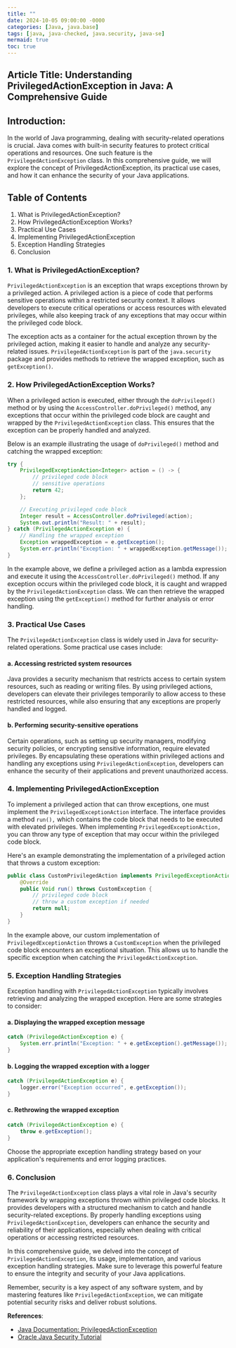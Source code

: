 ```yaml
---
title: ""
date: 2024-10-05 09:00:00 -0000
categories: [Java, java.base]
tags: [java, java-checked, java.security, java-se]
mermaid: true
toc: true
---
```


## Article Title: Understanding PrivilegedActionException in Java: A Comprehensive Guide

Introduction:
---------------------------
In the world of Java programming, dealing with security-related operations is crucial. Java comes with built-in security features to protect critical operations and resources. One such feature is the `PrivilegedActionException` class. In this comprehensive guide, we will explore the concept of PrivilegedActionException, its practical use cases, and how it can enhance the security of your Java applications.

## Table of Contents
1. What is PrivilegedActionException?
2. How PrivilegedActionException Works?
3. Practical Use Cases
4. Implementing PrivilegedActionException
5. Exception Handling Strategies
6. Conclusion

### 1. What is PrivilegedActionException?

`PrivilegedActionException` is an exception that wraps exceptions thrown by a privileged action. A privileged action is a piece of code that performs sensitive operations within a restricted security context. It allows developers to execute critical operations or access resources with elevated privileges, while also keeping track of any exceptions that may occur within the privileged code block.

The exception acts as a container for the actual exception thrown by the privileged action, making it easier to handle and analyze any security-related issues. `PrivilegedActionException` is part of the `java.security` package and provides methods to retrieve the wrapped exception, such as `getException()`.

### 2. How PrivilegedActionException Works?

When a privileged action is executed, either through the `doPrivileged()` method or by using the `AccessController.doPrivileged()` method, any exceptions that occur within the privileged code block are caught and wrapped by the `PrivilegedActionException` class. This ensures that the exception can be properly handled and analyzed.

Below is an example illustrating the usage of `doPrivileged()` method and catching the wrapped exception:

```java
try {
    PrivilegedExceptionAction<Integer> action = () -> {
        // privileged code block
        // sensitive operations
        return 42;
    };

    // Executing privileged code block
    Integer result = AccessController.doPrivileged(action);
    System.out.println("Result: " + result);
} catch (PrivilegedActionException e) {
    // Handling the wrapped exception
    Exception wrappedException = e.getException();
    System.err.println("Exception: " + wrappedException.getMessage());
}
```

In the example above, we define a privileged action as a lambda expression and execute it using the `AccessController.doPrivileged()` method. If any exception occurs within the privileged code block, it is caught and wrapped by the `PrivilegedActionException` class. We can then retrieve the wrapped exception using the `getException()` method for further analysis or error handling.

### 3. Practical Use Cases

The `PrivilegedActionException` class is widely used in Java for security-related operations. Some practical use cases include:

#### a. Accessing restricted system resources
Java provides a security mechanism that restricts access to certain system resources, such as reading or writing files. By using privileged actions, developers can elevate their privileges temporarily to allow access to these restricted resources, while also ensuring that any exceptions are properly handled and logged.

#### b. Performing security-sensitive operations
Certain operations, such as setting up security managers, modifying security policies, or encrypting sensitive information, require elevated privileges. By encapsulating these operations within privileged actions and handling any exceptions using `PrivilegedActionException`, developers can enhance the security of their applications and prevent unauthorized access.

### 4. Implementing PrivilegedActionException

To implement a privileged action that can throw exceptions, one must implement the `PrivilegedExceptionAction` interface. The interface provides a method `run(),` which contains the code block that needs to be executed with elevated privileges. When implementing `PrivilegedExceptionAction,` you can throw any type of exception that may occur within the privileged code block.

Here's an example demonstrating the implementation of a privileged action that throws a custom exception:

```java
public class CustomPrivilegedAction implements PrivilegedExceptionAction<Void> {
    @Override
    public Void run() throws CustomException {
        // privileged code block
        // throw a custom exception if needed
        return null;
    }
}
```

In the example above, our custom implementation of `PrivilegedExceptionAction` throws a `CustomException` when the privileged code block encounters an exceptional situation. This allows us to handle the specific exception when catching the `PrivilegedActionException`.

### 5. Exception Handling Strategies

Exception handling with `PrivilegedActionException` typically involves retrieving and analyzing the wrapped exception. Here are some strategies to consider:

#### a. Displaying the wrapped exception message
```java
catch (PrivilegedActionException e) {
    System.err.println("Exception: " + e.getException().getMessage());
}
```

#### b. Logging the wrapped exception with a logger
```java
catch (PrivilegedActionException e) {
    logger.error("Exception occurred", e.getException());
}
```

#### c. Rethrowing the wrapped exception
```java
catch (PrivilegedActionException e) {
    throw e.getException();
}
```

Choose the appropriate exception handling strategy based on your application's requirements and error logging practices.

### 6. Conclusion

The `PrivilegedActionException` class plays a vital role in Java's security framework by wrapping exceptions thrown within privileged code blocks. It provides developers with a structured mechanism to catch and handle security-related exceptions. By properly handling exceptions using `PrivilegedActionException`, developers can enhance the security and reliability of their applications, especially when dealing with critical operations or accessing restricted resources.

In this comprehensive guide, we delved into the concept of `PrivilegedActionException`, its usage, implementation, and various exception handling strategies. Make sure to leverage this powerful feature to ensure the integrity and security of your Java applications.

Remember, security is a key aspect of any software system, and by mastering features like `PrivilegedActionException`, we can mitigate potential security risks and deliver robust solutions.

**References**:
- [Java Documentation: PrivilegedActionException](https://docs.oracle.com/javase/8/docs/api/java/security/PrivilegedActionException.html)
- [Oracle Java Security Tutorial](https://docs.oracle.com/javase/tutorial/essential/environment/security.html)

